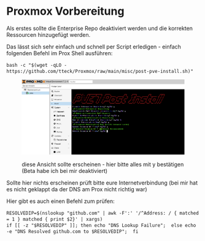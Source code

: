 # Proxmox Vorbereitung

Als erstes sollte die Enterprise Repo deaktiviert werden und die korrekten Ressourcen hinzugefügt werden.

Das lässt sich sehr einfach und schnell per Script erledigen - einfach folgenden Befehl im Prox Shell ausführen:

```
bash -c "$(wget -qLO - https://github.com/tteck/Proxmox/raw/main/misc/post-pve-install.sh)"
```

<figure><img src="../../../.gitbook/assets/image (9) (5).png" alt=""><figcaption><p>diese Ansicht sollte erscheinen - hier bitte alles mit y bestätigen (Beta habe ich bei mir deaktiviert)</p></figcaption></figure>

Sollte hier nichts erscheinen prüft bitte eure Internetverbindung (bei mir hat es nicht geklappt da der DNS am Prox nicht richtig war)



Hier gibt es auch einen Befehl zum prüfen:

```
RESOLVEDIP=$(nslookup "github.com" | awk -F':' '/^Address: / { matched = 1 } matched { print $2}' | xargs)
if [[ -z "$RESOLVEDIP" ]]; then echo "DNS Lookup Failure";  else echo -e "DNS Resolved github.com to $RESOLVEDIP";  fi
```
